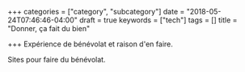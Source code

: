 +++
categories = ["category", "subcategory"]
date = "2018-05-24T07:46:46-04:00"
draft = true
keywords = ["tech"]
tags = []
title = "Donner, ça fait du bien"

+++
Expérience de bénévolat et raison d'en faire.

Sites pour faire du bénévolat.